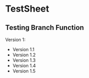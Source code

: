 # TestSheet
## Testing Branch Function

Version 1:
- Version 1.1
- Version 1.2
- Version 1.3
- Version 1.4
- Version 1.5
